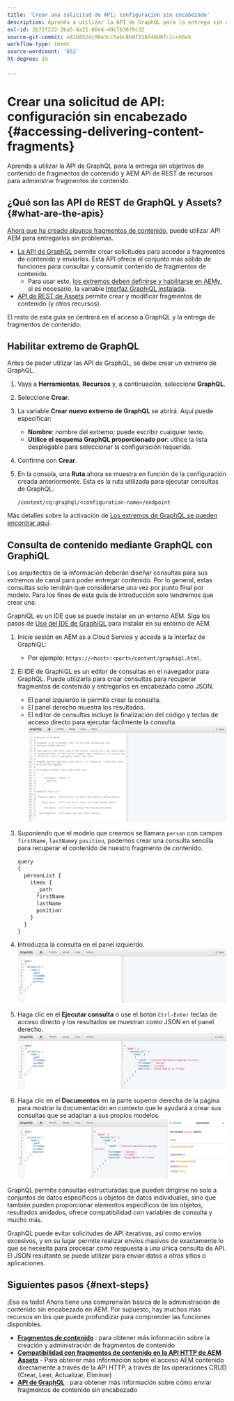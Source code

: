 ```yaml
---
title: 'Crear una solicitud de API: configuración sin encabezado'
description: Aprenda a utilizar la API de GraphQL para la entrega sin objetivos de contenido de fragmentos de contenido y AEM API de REST de recursos para administrar fragmentos de contenido.
exl-id: 2b72f222-2ba5-4a21-86e4-40c763679c32
source-git-commit: e81b852dc90e3cc5abc8b9f218f48d0fc1cc66eb
workflow-type: tm+mt
source-wordcount: '652'
ht-degree: 1%

---
```


# Crear una solicitud de API: configuración sin encabezado {#accessing-delivering-content-fragments}

Aprenda a utilizar la API de GraphQL para la entrega sin objetivos de contenido de fragmentos de contenido y AEM API de REST de recursos para administrar fragmentos de contenido.

## ¿Qué son las API de REST de GraphQL y Assets? {#what-are-the-apis}

[Ahora que ha creado algunos fragmentos de contenido,](create-content-fragment.md) puede utilizar API AEM para entregarlas sin problemas.

* [La API de GraphQL](/help/headless/graphql-api/content-fragments.md) permite crear solicitudes para acceder a fragmentos de contenido y enviarlos. Esta API ofrece el conjunto más sólido de funciones para consultar y consumir contenido de fragmentos de contenido.
   * Para usar esto, [los extremos deben definirse y habilitarse en AEM](/help/headless/graphql-api/graphql-endpoint.md)y, si es necesario, la variable [Interfaz GraphiQL instalada](/help/headless/graphql-api/graphiql-ide.md).
* [API de REST de Assets](/help/assets/content-fragments/assets-api-content-fragments.md) permite crear y modificar fragmentos de contenido (y otros recursos).

El resto de esta guía se centrará en el acceso a GraphQL y la entrega de fragmentos de contenido.

## Habilitar extremo de GraphQL

Antes de poder utilizar las API de GraphQL, se debe crear un extremo de GraphQL.

1. Vaya a **Herramientas**, **Recursos** y, a continuación, seleccione **GraphQL**.
1. Seleccione **Crear**.
1. La variable **Crear nuevo extremo de GraphQL** se abrirá. Aquí puede especificar:
   * **Nombre**: nombre del extremo; puede escribir cualquier texto.
   * **Utilice el esquema GraphQL proporcionado por**: utilice la lista desplegable para seleccionar la configuración requerida.
1. Confirme con **Crear**.
1. En la consola, una **Ruta** ahora se muestra en función de la configuración creada anteriormente. Esta es la ruta utilizada para ejecutar consultas de GraphQL.

   ```
   /content/cq:graphql/<configuration-name>/endpoint
   ```

Más detalles sobre la activación de [Los extremos de GraphQL se pueden encontrar aquí](/help/headless/graphql-api/graphql-endpoint.md).

## Consulta de contenido mediante GraphQL con GraphiQL

Los arquitectos de la información deberán diseñar consultas para sus extremos de canal para poder entregar contenido. Por lo general, estas consultas solo tendrán que considerarse una vez por punto final por modelo. Para los fines de esta guía de introducción solo tendremos que crear una.

GraphiQL es un IDE que se puede instalar en un entorno AEM. Siga los pasos de [Uso del IDE de GraphiQL](/help/headless/graphql-api/graphiql-ide.md) para instalar en su entorno de AEM.

1. Inicie sesión en AEM as a Cloud Service y acceda a la interfaz de GraphiQL:
   * Por ejemplo: `https://<host>:<port>/content/graphiql.html`.

1. El IDE de GraphiQL es un editor de consultas en el navegador para GraphQL. Puede utilizarla para crear consultas para recuperar fragmentos de contenido y entregarlos en encabezado como JSON.
   * El panel izquierdo le permite crear la consulta.
   * El panel derecho muestra los resultados.
   * El editor de consultas incluye la finalización del código y teclas de acceso directo para ejecutar fácilmente la consulta.
      ![Editor de GraphiQL](../assets/graphiql.png)

1. Suponiendo que el modelo que creamos se llamara `person` con campos `firstName`, `lastName`y `position`, podemos crear una consulta sencilla para recuperar el contenido de nuestro fragmento de contenido.

   ```text
   query 
   {
     personList {
       items {
         _path
         firstName
         lastName
         position
       }
     }
   }
   ```

1. Introduzca la consulta en el panel izquierdo.
   ![Consulta de GraphiQL](../assets/graphiql-query.png)

1. Haga clic en el **Ejecutar consulta** o use el botón `Ctrl-Enter` teclas de acceso directo y los resultados se muestran como JSON en el panel derecho.
   ![Resultados de GraphiQL](../assets/graphiql-results.png)

1. Haga clic en el **Documentos** en la parte superior derecha de la página para mostrar la documentación en contexto que le ayudará a crear sus consultas que se adaptan a sus propios modelos.
   ![Documentación de GraphiQL](../assets/graphiql-documentation.png)

GraphQL permite consultas estructuradas que pueden dirigirse no solo a conjuntos de datos específicos u objetos de datos individuales, sino que también pueden proporcionar elementos específicos de los objetos, resultados anidados, ofrece compatibilidad con variables de consulta y mucho más.

GraphQL puede evitar solicitudes de API iterativas, así como envíos excesivos, y en su lugar permite realizar envíos masivos de exactamente lo que se necesita para procesar como respuesta a una única consulta de API. El JSON resultante se puede utilizar para enviar datos a otros sitios o aplicaciones.

## Siguientes pasos {#next-steps}

¡Eso es todo! Ahora tiene una comprensión básica de la administración de contenido sin encabezado en AEM. Por supuesto, hay muchos más recursos en los que puede profundizar para comprender las funciones disponibles.

* **[Fragmentos de contenido](/help/assets/content-fragments/content-fragments.md)** : para obtener más información sobre la creación y administración de fragmentos de contenido
* **[Compatibilidad con fragmentos de contenido en la API HTTP de AEM Assets](/help/assets/content-fragments/assets-api-content-fragments.md)** - Para obtener más información sobre el acceso AEM contenido directamente a través de la API HTTP, a través de las operaciones CRUD (Crear, Leer, Actualizar, Eliminar)
* **[API de GraphQL](/help/headless/graphql-api/content-fragments.md)** : para obtener más información sobre cómo enviar fragmentos de contenido sin encabezado
